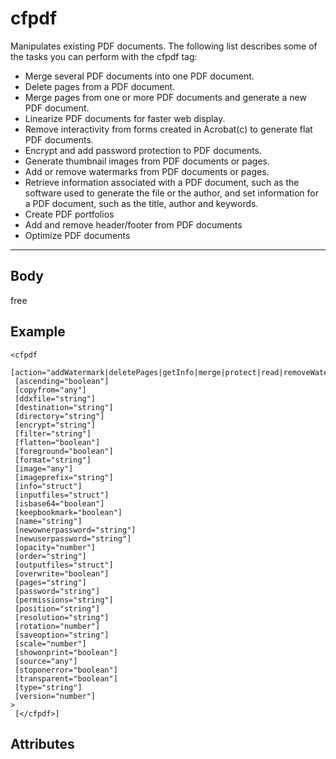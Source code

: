 # cfpdf


Manipulates existing PDF documents. The following list describes some of the tasks you can perform with the cfpdf tag:
- Merge several PDF documents into one PDF document.
- Delete pages from a PDF document.
- Merge pages from one or more PDF documents and generate a new PDF document.
- Linearize PDF documents for faster web display.
- Remove interactivity from forms created in Acrobat(c) to generate flat PDF documents.
- Encrypt and add password protection to PDF documents.
- Generate thumbnail images from PDF documents or pages.
- Add or remove watermarks from PDF documents or pages.
- Retrieve information associated with a PDF document, such as the software used to generate the file or the author, and set information for a PDF document, such as the title, author and keywords.
- Create PDF portfolios
- Add and remove header/footer from PDF documents
- Optimize PDF documents

---
## Body
free

## Example
```
<cfpdf
 [action="addWatermark|deletePages|getInfo|merge|protect|read|removeWatermark|setInfo|thumbnail|write"]
 [ascending="boolean"]
 [copyfrom="any"]
 [ddxfile="string"]
 [destination="string"]
 [directory="string"]
 [encrypt="string"]
 [filter="string"]
 [flatten="boolean"]
 [foreground="boolean"]
 [format="string"]
 [image="any"]
 [imageprefix="string"]
 [info="struct"]
 [inputfiles="struct"]
 [isbase64="boolean"]
 [keepbookmark="boolean"]
 [name="string"]
 [newownerpassword="string"]
 [newuserpassword="string"]
 [opacity="number"]
 [order="string"]
 [outputfiles="struct"]
 [overwrite="boolean"]
 [pages="string"]
 [password="string"]
 [permissions="string"]
 [position="string"]
 [resolution="string"]
 [rotation="number"]
 [saveoption="string"]
 [scale="number"]
 [showonprint="boolean"]
 [source="any"]
 [stoponerror="boolean"]
 [transparent="boolean"]
 [type="string"]
 [version="number"]
> 
 [</cfpdf>]
```
## Attributes
